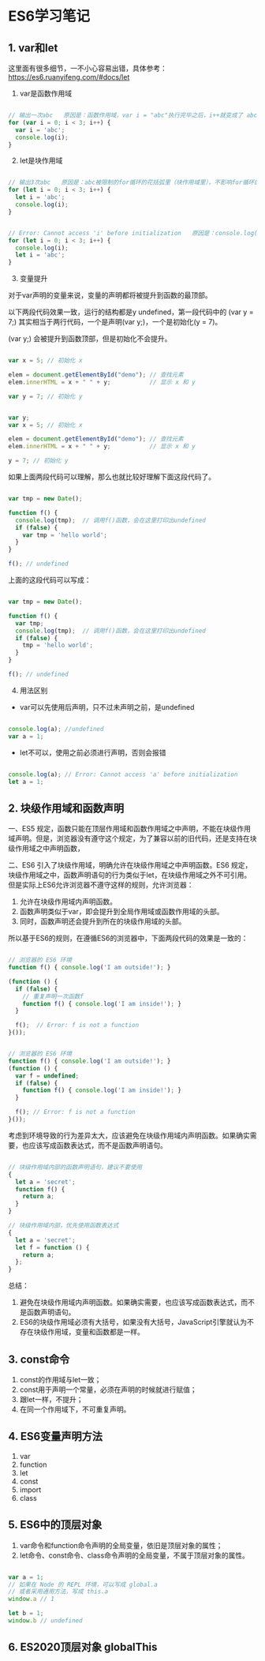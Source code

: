 # ES6学习笔记

## 1. var和let

这里面有很多细节，一不小心容易出错，具体参考： https://es6.ruanyifeng.com/#docs/let

1. var是函数作用域

```javascript

// 输出一次abc   原因是：函数作用域，var i = "abc"执行完毕之后，i++就变成了 abc++，abc++ < 3 判断为false，故不会继续执行循环体了
for (var i = 0; i < 3; i++) {
  var i = 'abc';
  console.log(i);
}

```

2. let是块作用域

```javascript

// 输出3次abc   原因是：abc被限制的for循环的花括弧里（块作用域里），不影响for循环的条件
for (let i = 0; i < 3; i++) {
  let i = 'abc';
  console.log(i);
}


// Error: Cannot access 'i' before initialization   原因是：console.log(i)中的i尚未定义，它和循环条件里的i不是一回事
for (let i = 0; i < 3; i++) {
  console.log(i);
  let i = 'abc';
}

```

3. 变量提升

对于var声明的变量来说，变量的声明都将被提升到函数的最顶部。

以下两段代码效果一致，运行的结构都是y undefined，第一段代码中的 (var y = 7;) 其实相当于两行代码，一个是声明(var y;)，一个是初始化(y = 7)。

(var y;) 会被提升到函数顶部，但是初始化不会提升。


```javascript

var x = 5; // 初始化 x

elem = document.getElementById("demo"); // 查找元素
elem.innerHTML = x + " " + y;           // 显示 x 和 y

var y = 7; // 初始化 y


```


```javascript

var y;
var x = 5; // 初始化 x

elem = document.getElementById("demo"); // 查找元素
elem.innerHTML = x + " " + y;           // 显示 x 和 y

y = 7; // 初始化 y


```

如果上面两段代码可以理解，那么也就比较好理解下面这段代码了。

```javascript

var tmp = new Date();

function f() {
  console.log(tmp);  // 调用f()函数，会在这里打印出undefined
  if (false) {
    var tmp = 'hello world';
  }
}

f(); // undefined


```

上面的这段代码可以写成：


```javascript

var tmp = new Date();

function f() {
  var tmp;
  console.log(tmp);  // 调用f()函数，会在这里打印出undefined
  if (false) {
    tmp = 'hello world';
  }
}

f(); // undefined


```


4. 用法区别

 * var可以先使用后声明，只不过未声明之前，是undefined

```javascript

console.log(a); //undefined
var a = 1;

```

 * let不可以，使用之前必须进行声明，否则会报错

 ```javascript

console.log(a); // Error: Cannot access 'a' before initialization
let a = 1;

 ```



 ## 2. 块级作用域和函数声明

一、ES5 规定，函数只能在顶层作用域和函数作用域之中声明，不能在块级作用域声明。但是，浏览器没有遵守这个规定，为了兼容以前的旧代码，还是支持在块级作用域之中声明函数，

二、ES6 引入了块级作用域，明确允许在块级作用域之中声明函数。ES6 规定，块级作用域之中，函数声明语句的行为类似于let，在块级作用域之外不可引用。但是实际上ES6允许浏览器不遵守这样的规则，允许浏览器：

1) 允许在块级作用域内声明函数。
2) 函数声明类似于var，即会提升到全局作用域或函数作用域的头部。
3) 同时，函数声明还会提升到所在的块级作用域的头部。


所以基于ES6的规则，在遵循ES6的浏览器中，下面两段代码的效果是一致的：

```javascript

// 浏览器的 ES6 环境
function f() { console.log('I am outside!'); }

(function () {
  if (false) {
    // 重复声明一次函数f
    function f() { console.log('I am inside!'); }
  }

  f();  // Error: f is not a function
}());


```


```javascript

// 浏览器的 ES6 环境
function f() { console.log('I am outside!'); }
(function () {
  var f = undefined;
  if (false) {
    function f() { console.log('I am inside!'); }
  }

  f(); // Error: f is not a function
}());

```


考虑到环境导致的行为差异太大，应该避免在块级作用域内声明函数。如果确实需要，也应该写成函数表达式，而不是函数声明语句。

```javascript

// 块级作用域内部的函数声明语句，建议不要使用
{
  let a = 'secret';
  function f() {
    return a;
  }
}

// 块级作用域内部，优先使用函数表达式
{
  let a = 'secret';
  let f = function () {
    return a;
  };
}

```


总结：
1. 避免在块级作用域内声明函数。如果确实需要，也应该写成函数表达式，而不是函数声明语句。
2. ES6的块级作用域必须有大括号，如果没有大括号，JavaScript引擎就认为不存在块级作用域，变量和函数都是一样。


## 3. const命令

1. const的作用域与let一致；
2. const用于声明一个常量，必须在声明的时候就进行赋值；
3. 跟let一样，不提升；
4. 在同一个作用域下，不可重复声明。


## 4. ES6变量声明方法

1. var 
2. function
3. let 
4. const
5. import 
6. class


## 5. ES6中的顶层对象

1. var命令和function命令声明的全局变量，依旧是顶层对象的属性；
2. let命令、const命令、class命令声明的全局变量，不属于顶层对象的属性。


```javascript

var a = 1;
// 如果在 Node 的 REPL 环境，可以写成 global.a
// 或者采用通用方法，写成 this.a
window.a // 1

let b = 1;
window.b // undefined


```

## 6. ES2020顶层对象 globalThis



